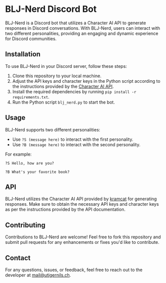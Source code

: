 # BLJ-Nerd Discord Bot

BLJ-Nerd is a Discord bot that utilizes a Character AI API to generate responses in Discord conversations. With BLJ-Nerd, users can interact with two different personalities, providing an engaging and dynamic experience for Discord communities.

## Installation

To use BLJ-Nerd in your Discord server, follow these steps:

1. Clone this repository to your local machine.
2. Adjust the API keys and character keys in the Python script according to the instructions provided by the [Character AI API](https://github.com/kramcat/CharacterAI).
3. Install the required dependencies by running `pip install -r requirements.txt`.
4. Run the Python script `blj_nerd.py` to start the bot.

## Usage

BLJ-Nerd supports two different personalities:

- Use `?S (message here)` to interact with the first personality.
- Use `?B (message here)` to interact with the second personality.

For example:
```
?S Hello, how are you?
```
```
?B What's your favorite book?
```

## API

BLJ-Nerd utilizes the Character AI API provided by [kramcat](https://github.com/kramcat/CharacterAI) for generating responses. Make sure to obtain the necessary API keys and character keys as per the instructions provided by the API documentation.

## Contributing

Contributions to BLJ-Nerd are welcome! Feel free to fork this repository and submit pull requests for any enhancements or fixes you'd like to contribute.

## Contact

For any questions, issues, or feedback, feel free to reach out to the developer at [mail@utigernils.ch](mailto:mail@utigernils.ch).

